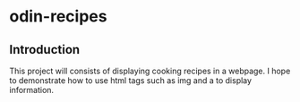# odin-recipes
## Introduction
This project will consists of displaying cooking recipes in a webpage. I hope to demonstrate how to use html tags such as img and a to display information.